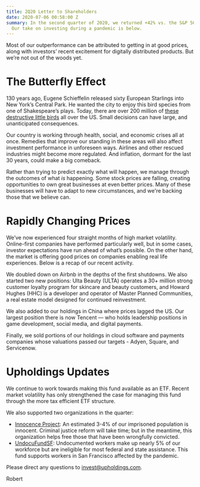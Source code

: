 ```yaml
---
title: 2Q20 Letter to Shareholders
date: 2020-07-06 00:58:00 Z
summary: In the second quarter of 2020, we returned +42% vs. the S&P 500 at +20%.
  Our take on investing during a pandemic is below.
---
```


Most of our outperformance can be attributed to getting in at good prices, along with investors’ recent excitement for digitally distributed products. But we’re not out of the woods yet.

# The Butterfly Effect
130 years ago, Eugene Schieffelin released sixty European Starlings into New York’s Central Park. He wanted the city to enjoy this bird species from one of Shakespeare’s plays. Today, there are over 200 million of [these destructive little birds](https://en.wikipedia.org/wiki/European_starling) all over the US. Small decisions can have large, and unanticipated consequences. 

Our country is working through health, social, and economic crises all at once. Remedies that improve our standing in these areas will also affect investment performance in unforeseen ways. Airlines and other rescued industries might become more regulated. And inflation, dormant for the last 30 years, could make a big comeback.

Rather than trying to predict exactly what will happen, we manage through the outcomes of what *is* happening. Some stock prices are falling, creating opportunities to own great businesses at even better prices. Many of these businesses will have to adapt to new circumstances, and we're backing those that we believe can.

# Rapidly Changing Prices
We’ve now experienced four straight months of high market volatility. Online-first companies have performed particularly well, but in some cases, investor expectations have run ahead of what’s possible. On the other hand, the market is offering good prices on companies enabling real life experiences. Below is a recap of our recent activity.

We doubled down on Airbnb in the depths of the first shutdowns. We also started two new positions: Ulta Beauty (ULTA) operates a 30+ million strong customer loyalty program for skincare and beauty customers, and Howard Hughes (HHC) is a developer and operator of Master Planned Communities, a real estate model designed for continued reinvestment.

We also added to our holdings in China where prices lagged the US. Our largest position there is now Tencent — who holds leadership positions in game development, social media, and digital payments. 

Finally, we sold portions of our holdings in cloud software and payments companies whose valuations passed our targets - Adyen, Square, and Servicenow.

# Upholdings Updates
We continue to work towards making this fund available as an ETF. Recent market volatility has only strengthened the case for managing this fund through the more tax efficient ETF structure.

We also supported two organizations in the quarter:

* [Innocence Project](https://www.innocenceproject.org/): An estimated 3-4% of our imprisoned population is innocent. Criminal justice reform will take time; but in the meantime, this organization helps free those that have been wrongfully convicted.
* [UndocuFundSF](https://www.undocufund-sf.org/): Undocumented workers make up nearly 5% of our workforce but are ineligible for most federal and state assistance. This fund supports workers in San Francisco affected by the pandemic.

Please direct any questions to invest@upholdings.com.

Robert
